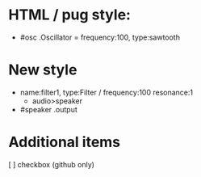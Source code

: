 <p id='patcher'></p>

# HTML / pug style:
- #osc .Oscillator = frequency:100, type:sawtooth

# New style
- name:filter1, type:Filter / frequency:100 resonance:1
  - audio>speaker
- #speaker .output

# Additional items
[ ] checkbox (github only)

<script>
    function run(){
        document.getElementById('patcher').innerHTML = ''
        document.querySelectorAll('li').forEach((x,i)=>{
                x.setAttribute('class','red');
                x.id = `original${i}`
                console.log(x.children.length)
                if(x.children.length>0)console.log(Array.from(x.children).filter(item=>item.tagName == 'UL'))
                if(x.innerHTML.split('<ul>').length>1)console.log('😌',x.innerHTML.split('<ul>')[1].split('</ul>')[0])
                let listItem =  patcher.appendChild(document.createElement('button'));
                listItem.innerHTML = x.innerHTML;
                listItem.id = `item${i}`
            })
    }

</script>